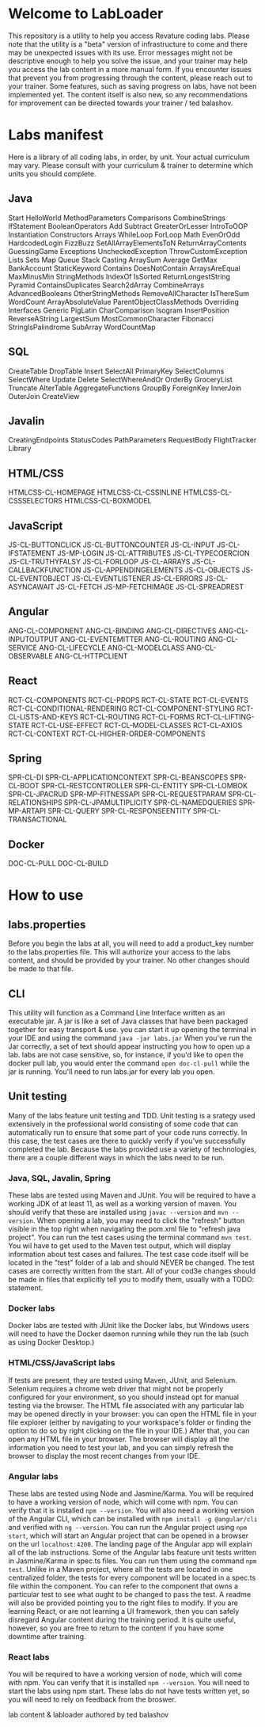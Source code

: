 # Welcome to LabLoader
This repository is a utility to help you access Revature coding labs.
Please note that the utility is a "beta" version of infrastructure to come and there may be unexpected issues with its use. Error messages might not be descriptive enough to help you solve the issue, and your trainer may help you access the lab content in a more manual form. If you encounter issues that prevent you from progressing through the content, please reach out to your trainer. Some features, such as saving progress on labs, have not been implemented yet. The content itself is also new, so any recommendations for improvement can be directed towards your trainer / ted balashov.

# Labs manifest
Here is a library of all coding labs, in order, by unit. Your actual curriculum may vary. Please consult with your curriculum & trainer to determine which units you should complete.
## Java
Start
HelloWorld
MethodParameters
Comparisons
CombineStrings
IfStatement
BooleanOperators
Add
Subtract
GreaterOrLesser
IntroToOOP
Instantiation
Constructors
Arrays
WhileLoop
ForLoop
Math
EvenOrOdd
HardcodedLogin
FizzBuzz
SetAllArrayElementsToN
ReturnArrayContents
GuessingGame
Exceptions
UncheckedException
ThrowCustomException
Lists
Sets
Map
Queue
Stack
Casting
ArraySum
Average
GetMax
BankAccount
StaticKeyword
Contains
DoesNotContain
ArraysAreEqual
MaxMinusMin
StringMethods
IndexOf
IsSorted
ReturnLongestString
Pyramid
ContainsDuplicates
Search2dArray
CombineArrays
AdvancedBooleans
OtherStringMethods
RemoveAllCharacter
IsThereSum
WordCount
ArrayAbsoluteValue
ParentObjectClassMethods
Overriding
Interfaces
Generic
PigLatin
CharComparison
Isogram
InsertPosition
ReverseAString
LargestSum
MostCommonCharacter
Fibonacci
StringIsPalindrome
SubArray
WordCountMap
## SQL
CreateTable
DropTable
Insert
SelectAll
PrimaryKey
SelectColumns
SelectWhere
Update
Delete
SelectWhereAndOr
OrderBy
GroceryList
Truncate
AlterTable
AggregateFunctions
GroupBy
ForeignKey
InnerJoin
OuterJoin
CreateView
## Javalin
CreatingEndpoints
StatusCodes
PathParameters
RequestBody
FlightTracker
Library
## HTML/CSS
HTMLCSS-CL-HOMEPAGE
HTMLCSS-CL-CSSINLINE
HTMLCSS-CL-CSSSELECTORS
HTMLCSS-CL-BOXMODEL
## JavaScript
JS-CL-BUTTONCLICK
JS-CL-BUTTONCOUNTER
JS-CL-INPUT
JS-CL-IFSTATEMENT
JS-MP-LOGIN
JS-CL-ATTRIBUTES
JS-CL-TYPECOERCION
JS-CL-TRUTHYFALSY
JS-CL-FORLOOP
JS-CL-ARRAYS
JS-CL-CALLBACKFUNCTION
JS-CL-APPENDINGELEMENTS
JS-CL-OBJECTS
JS-CL-EVENTOBJECT
JS-CL-EVENTLISTENER
JS-CL-ERRORS
JS-CL-ASYNCAWAIT
JS-CL-FETCH
JS-MP-FETCHIMAGE
JS-CL-SPREADREST
## Angular
ANG-CL-COMPONENT
ANG-CL-BINDING
ANG-CL-DIRECTIVES
ANG-CL-INPUTOUTPUT
ANG-CL-EVENTEMITTER
ANG-CL-ROUTING
ANG-CL-SERVICE
ANG-CL-LIFECYCLE
ANG-CL-MODELCLASS
ANG-CL-OBSERVABLE
ANG-CL-HTTPCLIENT
## React
RCT-CL-COMPONENTS
RCT-CL-PROPS
RCT-CL-STATE
RCT-CL-EVENTS
RCT-CL-CONDITIONAL-RENDERING
RCT-CL-COMPONENT-STYLING
RCT-CL-LISTS-AND-KEYS
RCT-CL-ROUTING
RCT-CL-FORMS
RCT-CL-LIFTING-STATE
RCT-CL-USE-EFFECT
RCT-CL-MODEL-CLASSES
RCT-CL-AXIOS
RCT-CL-CONTEXT
RCT-CL-HIGHER-ORDER-COMPONENTS
## Spring
SPR-CL-DI
SPR-CL-APPLICATIONCONTEXT
SPR-CL-BEANSCOPES
SPR-CL-BOOT
SPR-CL-RESTCONTROLLER
SPR-CL-ENTITY
SPR-CL-LOMBOK
SPR-CL-JPACRUD
SPR-MP-FITNESSAPI
SPR-CL-REQUESTPARAM
SPR-CL-RELATIONSHIPS
SPR-CL-JPAMULTIPLICITY
SPR-CL-NAMEDQUERIES
SPR-MP-ARTAPI
SPR-CL-QUERY
SPR-CL-RESPONSEENTITY
SPR-CL-TRANSACTIONAL
## Docker
DOC-CL-PULL
DOC-CL-BUILD

# How to use
## labs.properties
Before you begin the labs at all, you will need to add a product_key number to the labs.properties file. This will authorize your access to the labs content, and should be provided by your trainer. No other changes should be made to that file.
## CLI
This utility will function as a Command Line Interface written as an executable jar. A jar is like a set of Java classes that have been packaged together for easy transport & use. you can start it up opening the terminal in your IDE and using the command
`java -jar labs.jar`
When you've run the Jar correctly, a set of text should appear instructing you how to open up a lab. labs are not case sensitive, so, for instance, if you'd like to open the docker pull lab, you would enter the command
`open doc-cl-pull`
while the jar is running. You'll need to run labs.jar for every lab you open.
## Unit testing
Many of the labs feature unit testing and TDD. Unit testing is a srategy used extensively in the professional world consisting of some code that can automatically run to ensure that some part of your code runs correctly. In this case, the test cases are there to quickly verify if you've successfully completed the lab. Because the labs provided use a variety of technologies, there are a couple different ways in which the labs need to be run.
### Java, SQL, Javalin, Spring
These labs are tested using Maven and JUnit. You will be required to have a working JDK of at least 11, as well as a working version of maven. You should verify that these are installed using `javac --version` and `mvn --version`. When opening a lab, you may need to click the "refresh" button visible in the top right when navigating the pom.xml file to "refresh java project". You can run the test cases using the terminal command `mvn test`. You wil have to get used to the Maven test output, which will display information about test cases and failures. The test case code itself will be located in the "test" folder of a lab and should NEVER be changed. The test cases are correctly written from the start. All of your cod3e changes should be made in files that explicitly tell you to modify them, usually with a TODO: statement. 
### Docker labs
Docker labs are tested with JUnit like the Docker labs, but Windows users will need to have the Docker daemon running while they run the lab (such as using Docker Desktop.)
### HTML/CSS/JavaScript labs
If tests are present, they are tested using Maven, JUnit, and Selenium. Selenium requires a chrome web driver that might not be properly configured for your environment, so you should instead opt for manual testing via the browser. The HTML file associated with any particular lab may be opened directly in your browser: you can open the HTML file in your file explorer (either by navigating to your workspace's folder or finding the option to do so by right clicking on the file in your IDE.) After that, you can open any HTML file in your browser. The browser will display all the information you need to test your lab, and you can simply refresh the browser to display the most recent changes from your IDE.
### Angular labs
These labs are tested using Node and Jasmine/Karma. You will be required to have a working version of node, which will come with npm. You can verify that it is installed `npm --version`. You will also need a working version of the Angular CLI, which can be installed with `npm install -g @angular/cli` and verified with `ng --version`. You can run the Angular project using `npm start`, which will start an Angular project that can be opened in a browser on the url `localhost:4200`. The landing page of the Angular app will explain all of the lab instructions. Some of the Angular labs feature unit tests written in Jasmine/Karma in spec.ts files. You can run them using the command `npm test`. Unlike in a Maven project, where all the tests are located in one centralized folder, the tests for every component will be located in a spec.ts file within the component. You can refer to the component that owns a particular test to see what ought to be changed to pass the test. A readme will also be provided pointing you to the right files to modify. If you are learning React, or are not learning a UI framework, then you can safely disregard Angular content during the training period. It is quite useful, however, so you are free to return to the content if you have some downtime after training.
### React labs
You will be required to have a working version of node, which will come with npm. You can verify that it is installed `npm --version`. You will need to start the labs using npm start. These labs do not have tests written yet, so you will need to rely on feedback from the broswer.

lab content & labloader authored by ted balashov
